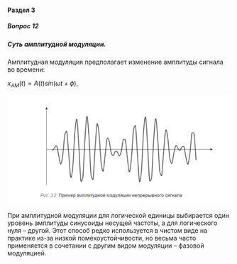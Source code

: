 #### Раздел 3

##### Вопрос 12

##### Суть амплитудной модуляции.

Амплитудная модуляция предполагает изменение амплитуды сигнала  во времени:

$x_{AM}(t) = A(t)sin(\omega t + \phi)$,

 ![image-20220622154947228](Answer_3_11/image-20220622154947228.png)

При амплитудной модуляции для логической единицы выбирается  один уровень амплитуды синусоиды несущей частоты, а для  логического нуля – другой. Этот способ редко используется в чистом  виде на практике из-за низкой помехоустойчивости, но весьма часто  применяется в сочетании с другим видом модуляции – фазовой  модуляцией.
